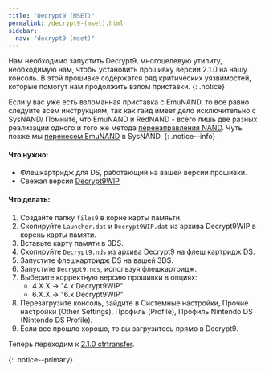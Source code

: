 ```yaml
---
title: "Decrypt9 (MSET)"
permalink: /decrypt9-(mset).html
sidebar:
  nav: "decrypt9-(mset)"
---
```

<a name="start" />
Нам необходимо запустить Decrypt9, многоцелевую утилиту, необходимую нам, чтобы установить прошивку версии 2.1.0 на нашу консоль. В этой прошивке содержатся ряд критических уязвимостей, которые помогут нам продолжить взлом приставки. 
{: .notice}

Если у вас уже есть взломанная приставка с EmuNAND, то все равно следуйте всем инструкциям, так как гайд имеет дело исключительно с SysNAND/ Помните, что EmuNAND и RedNAND - всего лишь две разных реализации одного и того же метода [перенаправления NAND](http://3dbrew.org/wiki/NAND_Redirection). Чуть позже мы [перенесем EmuNAND](move-emunand) в SysNAND. 
{: .notice--info}

#### <a name="what_need" />Что нужно: 

* Флешкартридж для DS, работающий на вашей версии прошивки. 
* Свежая версия [Decrypt9WIP](https://github.com/d0k3/Decrypt9WIP/releases/)

#### <a name="instructions" />Что делать:

1. Создайте папку `files9` в корне карты памяьти.
2. Скопируйте `Launcher.dat` и `Decrypt9WIP.dat` из архива Decrypt9WIP в корень карты памяти.
3. Вставьте карту памяти в 3DS.
4. Скопируйте `Decrypt9.nds` из архива Decrypt9 на флеш картридж DS. 
5. Запустите флешкартридж DS на вашей 3DS.
6. Запустите `Decrypt9.nds`, используя флешкартридж. 
7. Выберите корректную версию прошивки в опциях:
    + 4.X.X -> "4.x Decrypt9WIP"
    + 6.X.X -> "6.x Decrypt9WIP"
8. Перезагрузите консоль, зайдите в Системные настройки, Прочие настройки (Other Settings), Профиль (Profile), Профиль Nintendo DS (Nintendo DS Profile). 
9. Если все прошло хорошо, то вы загрузитесь прямо в Decrypt9.

Теперь переходим к [2.1.0 ctrtransfer](2.1.0-ctrtransfer).

{: .notice--primary}
